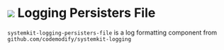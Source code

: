 # ![](https://fonts.gstatic.com/s/i/materialiconsoutlined/flare/v4/24px.svg) Logging Persisters File
`systemkit-logging-persisters-file` is a log formatting component from `github.com/codemodify/systemkit-logging`
